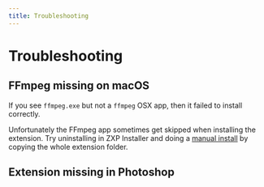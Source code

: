 ```yaml
---
title: Troubleshooting
---
```


# Trouble&shy;shooting

## FFmpeg missing on macOS

If you see `ffmpeg.exe` but not a `ffmpeg` OSX app, then it failed to install correctly.

<Screenshot 
    url="/anubis/Missing-ffmpeg.jpg" 
    alt="Missing FFmpeg" 
    width="707px" 
    />

Unfortunately the FFmpeg app sometimes get skipped when installing the extension. Try uninstalling in ZXP Installer and doing a [manual install](./#installation) by copying the whole extension folder.

## Extension missing in Photoshop
<Rosetta 
    name="Anubis" />